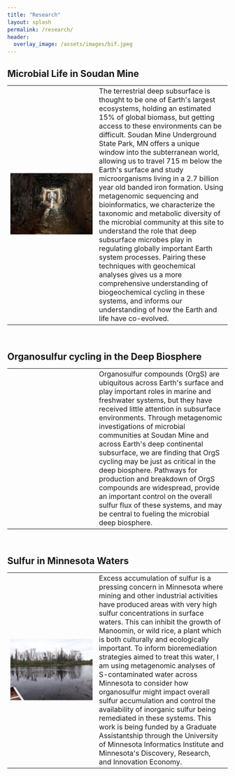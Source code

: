 ```yaml
---
title: "Research"
layout: splash
permalink: /research/
header:
  overlay_image: /assets/images/bif.jpeg
---
```


<h2 style="padding-bottom: 0; margin-bottom: 0;">Microbial Life in Soudan Mine</h2>

<table style="width:100%;" id="table1">
<tbody>
  <tr>
    <td class="tg-0lax" style="text-align: left; width: 40%;" ><img src="/assets/images/soudan2.JPG" alt=""></td>
        <td class="tg-0lax" style="font-size: medium;text-align: left;" >The terrestrial deep subsurface is thought to be one of Earth's largest ecosystems, holding an estimated 15% of global biomass, but getting access to these environments can be difficult. Soudan Mine Underground State Park, MN offers a unique window into the subterranean world, allowing us to travel 715 m below the Earth's surface and study microorganisms living in a 2.7 billion year old banded iron formation. Using metagenomic sequencing and bioinformatics, we characterize the taxonomic and metabolic diversity of the microbial community at this site to understand the role that deep subsurface microbes play in regulating globally important Earth system processes. Pairing these techniques with geochemical analyses gives us a more comprehensive understanding of biogeochemical cycling in these systems, and informs our understanding of how the Earth and life have co-evolved.</td>
  </tr></tbody></table>
  
<br>

<h2 style="padding-bottom: 0; margin-bottom: 0;">Organosulfur cycling in the Deep Biosphere</h2>

<table style="width: 100%" id="table2">
<tbody>
  <tr>
    <td class="tg-0lax" style="text-align: left; width: 40%;" ><img src="" alt="" ></td>
    <td class="tg-0lax" style="font-size: medium;text-align: left;">Organosulfur compounds (OrgS) are ubiquitous across Earth's surface and play important roles in marine and freshwater systems, but they have received little attention in subsurface environments. Through metagenomic investigations of microbial communities at Soudan Mine and across Earth's deep continental subsurface, we are finding that OrgS cycling may be just as critical in the deep biosphere. Pathways for production and breakdown of OrgS compounds are widespread, provide an important control on the overall sulfur flux of these systems, and may be central to fueling the microbial deep biosphere.</td>
  </tr></tbody></table>




<br>

<h2 style="padding-bottom: 0; margin-bottom: 0;">Sulfur in Minnesota Waters</h2>
<table style="width: 100%" id="table2">
<tbody>
  <tr>
    <td class="tg-0lax" style="text-align: left; width: 40%;" ><img src="/assets/images/2ND.JPG" alt="" ></td>
    <td class="tg-0lax" style="font-size: medium;text-align: left;">Excess accumulation of sulfur is a pressing concern in Minnesota where mining and other industrial activities have produced areas with very high sulfur concentrations in surface waters. This can inhibit the growth of Manoomin, or wild rice, a plant which is both culturally and ecologically important. To inform bioremediation strategies aimed to treat this water, I am using metagenomic analyses of S-contaminated water across Minnesota to consider how organosulfur might impact overall sulfur accumulation and control the availability of inorganic sulfur being remediated in these systems. This work is being funded by a Graduate Assistantship through the University of Minnesota Informatics Institute and Minnesota's Discovery, Research, and Innovation Economy.</td>
  </tr></tbody></table>












